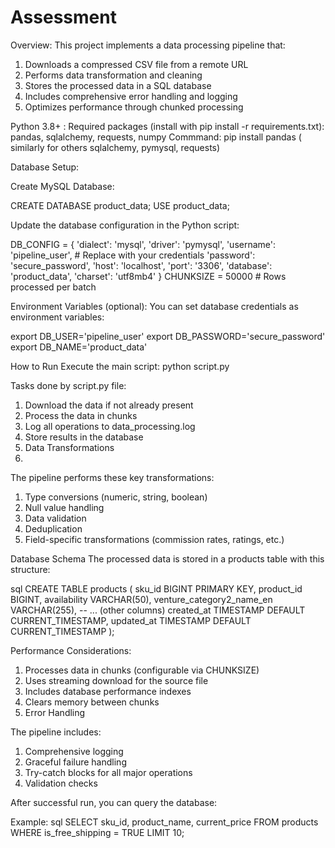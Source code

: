 # Assessment

Overview: This project implements a data processing pipeline that:

1. Downloads a compressed CSV file from a remote URL
2. Performs data transformation and cleaning
3. Stores the processed data in a SQL database
4. Includes comprehensive error handling and logging
5. Optimizes performance through chunked processing


Python 3.8+ :
    Required packages (install with pip install -r requirements.txt):  pandas, sqlalchemy, requests, numpy
    Commmand: pip install pandas    ( similarly for others sqlalchemy, pymysql, requests)

Database Setup:

   Create MySQL Database:

   CREATE DATABASE product_data;
   USE product_data;

Update the database configuration in the Python script:

DB_CONFIG = {
    'dialect': 'mysql',
    'driver': 'pymysql',
    'username': 'pipeline_user',  # Replace with your credentials
    'password': 'secure_password',
    'host': 'localhost',
    'port': '3306',
    'database': 'product_data',
    'charset': 'utf8mb4'
}
CHUNKSIZE = 50000  # Rows processed per batch

Environment Variables (optional):
You can set database credentials as environment variables:

export DB_USER='pipeline_user'
export DB_PASSWORD='secure_password'
export DB_NAME='product_data'

How to Run
Execute the main script:
python script.py


Tasks done by script.py file:

1. Download the data if not already present
2. Process the data in chunks
3. Log all operations to data_processing.log
4. Store results in the database
5. Data Transformations
6. 
The pipeline performs these key transformations:
1. Type conversions (numeric, string, boolean)
2. Null value handling
3. Data validation
4. Deduplication
5. Field-specific transformations (commission rates, ratings, etc.)

Database Schema
The processed data is stored in a products table with this structure:

sql
CREATE TABLE products (
    sku_id BIGINT PRIMARY KEY,
    product_id BIGINT,
    availability VARCHAR(50),
    venture_category2_name_en VARCHAR(255),
    -- ... (other columns)
    created_at TIMESTAMP DEFAULT CURRENT_TIMESTAMP,
    updated_at TIMESTAMP DEFAULT CURRENT_TIMESTAMP
);

Performance Considerations: 
1. Processes data in chunks (configurable via CHUNKSIZE)
2. Uses streaming download for the source file
3. Includes database performance indexes
4. Clears memory between chunks
5. Error Handling

The pipeline includes:
1. Comprehensive logging
2. Graceful failure handling
3. Try-catch blocks for all major operations
4. Validation checks

After successful run, you can query the database:

Example: sql
SELECT sku_id, product_name, current_price 
FROM products 
WHERE is_free_shipping = TRUE 
LIMIT 10;
